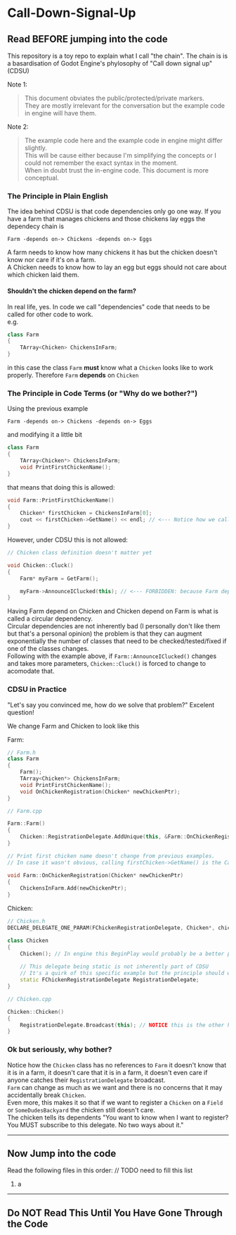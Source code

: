 # Call-Down-Signal-Up

## Read BEFORE jumping into the code

This repository is a toy repo to explain what I call "the chain".
The chain is is a basardisation of Godot Engine's phylosophy of "Call down signal up" (CDSU)

Note 1:
> This document obviates the public/protected/private markers.  
> They are mostly irrelevant for the conversation but the example code in engine will have them.

Note 2:
> The example code here and the example code in engine might differ slightly.  
> This will be cause either because I'm simplifying the concepts or I could not remember the exact syntax in the moment.  
> When in doubt trust the in-engine code. This document is more conceptual.

### The Principle in Plain English

The idea behind CDSU is that code dependencies only go one way.
If you have a farm that manages chickens and those chickens lay eggs the dependecy chain is

``` text
Farm -depends on-> Chickens -depends on-> Eggs
```

A farm needs to know how many chickens it has but the chicken doesn't know nor care if it's on a farm.  
A Chicken needs to know how to lay an egg but eggs should not care about which chicken laid them.

#### Shouldn't the chicken depend on the farm?

In real life, yes. In code we call "dependencies" code that needs to be called for other code to work.  
e.g.

```C++
class Farm
{
    TArray<Chicken> ChickensInFarm;
}
```

in this case the class `Farm` **must** know what a `Chicken` looks like to work properly. Therefore `Farm` **depends** on `Chicken`

### The Principle in Code Terms (or "Why do we bother?")

Using the previous example

``` text
Farm -depends on-> Chickens -depends on-> Eggs
```

and modifying it a little bit

```C++
class Farm
{
    TArray<Chicken*> ChickensInFarm;
    void PrintFirstChickenName();
}
```

that means that doing this is allowed:

```C++
void Farm::PrintFirstChickenName()
{
    Chicken* firstChicken = ChickensInFarm[0];
    cout << firstChicken->GetName() << endl; // <--- Notice how we called the GetName() method directly on the chicken
}
```

However, under CDSU this is not allowed:

```C++
// Chicken class definition doesn't matter yet

void Chicken::Cluck()
{
    Farm* myFarm = GetFarm();

    myFarm->AnnounceIClucked(this); // <--- FORBIDDEN: because Farm depends on chicken and chicken depends on Farm.
}
```

Having Farm depend on Chicken and Chicken depend on Farm is what is called a circular dependency.  
Circular dependencies are not inherently bad (I personally don't like them but that's a personal opinion) the problem is that they can augment exponentially the number of classes that need to be checked/tested/fixed if one of the classes changes.  
Following with the example above, if `Farm::AnnounceIClucked()` changes and takes more parameters, `Chicken::Cluck()` is forced to change to acomodate that.

### CDSU in Practice

"Let's say you convinced me, how do we solve that problem?" Excelent question!  

We change Farm and Chicken to look like this

Farm:

```C++
// Farm.h
class Farm
{
    Farm();
    TArray<Chicken*> ChickensInFarm;
    void PrintFirstChickenName();
    void OnChickenRegistration(Chicken* newChickenPtr);
}

// Farm.cpp

Farm::Farm()
{
    Chicken::RegistrationDelegate.AddUnique(this, &Farm::OnChickenRegistration); // NOTICE the delgate registration. this is half of the Signal Up part of CDSU
}

// Print first chicken name doesn't change from previous examples.
// In case it wasn't obvious, calling firstChicken->GetName() is the Call Down part of CDSU

void Farm::OnChickenRegistration(Chicken* newChickenPtr)
{
    ChickensInFarm.Add(newChickenPtr);
}
```

Chicken:

```C++
// Chicken.h
DECLARE_DELEGATE_ONE_PARAM(FChickenRegistrationDelegate, Chicken*, chickenToRegisterPtr)

class Chicken
{
    Chicken(); // In engine this BeginPlay would probably be a better place for what I'll do here.
    
    // This delegate being static is not inherently part of CDSU
    // It's a quirk of this specific example but the principle should work the same.
    static FChickenRegistrationDelegate RegistrationDelegate; 
}

// Chicken.cpp

Chicken::Chicken()
{
    RegistrationDelegate.Broadcast(this); // NOTICE this is the other half of the Signal Up part of CDSU
}
```

### Ok but seriously, why bother?

Notice how the `Chicken` class has no references to `Farm` it doesn't know that it is in a farm, it doesn't care that it is in a farm, it doesn't even care if anyone catches their `RegistrationDelegate` broadcast.  
`Farm` can change as much as we want and there is no concerns that it may accidentally break `Chicken`.  
Even more, this makes it so that if we want to register a `Chicken` on a `Field` or `SomeDudesBackyard` the chicken still doesn't care.  
The chicken tells its dependents "You want to know when I want to register? You MUST subscribe to this delegate. No two ways about it."  

---

## Now Jump into the code

Read the following files in this order: // TODO need to fill this list

1. a

---

## Do NOT Read This Until You Have Gone Through the Code